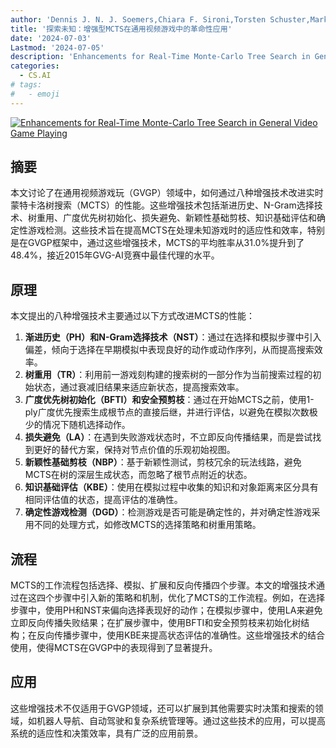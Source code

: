 ```yaml
---
author: 'Dennis J. N. J. Soemers,Chiara F. Sironi,Torsten Schuster,Mark H. M. Winands'
title: '探索未知：增强型MCTS在通用视频游戏中的革命性应用'
date: '2024-07-03'
Lastmod: '2024-07-05'
description: 'Enhancements for Real-Time Monte-Carlo Tree Search in General Video Game Playing'
categories:
  - CS.AI
# tags:
#   - emoji
---
```


[![Enhancements for Real-Time Monte-Carlo Tree Search in General Video Game Playing](https://arxiv-research-1301205113.cos.ap-guangzhou.myqcloud.com/images/2407.03049v1.pdf_0.jpg)](https://arxiv.org/abs/2407.03049v1)

## 摘要

本文讨论了在通用视频游戏玩（GVGP）领域中，如何通过八种增强技术改进实时蒙特卡洛树搜索（MCTS）的性能。这些增强技术包括渐进历史、N-Gram选择技术、树重用、广度优先树初始化、损失避免、新颖性基础剪枝、知识基础评估和确定性游戏检测。这些技术旨在提高MCTS在处理未知游戏时的适应性和效率，特别是在GVGP框架中，通过这些增强技术，MCTS的平均胜率从31.0%提升到了48.4%，接近2015年GVG-AI竞赛中最佳代理的水平。<!--more-->

## 原理

本文提出的八种增强技术主要通过以下方式改进MCTS的性能：
1. **渐进历史（PH）和N-Gram选择技术（NST）**：通过在选择和模拟步骤中引入偏差，倾向于选择在早期模拟中表现良好的动作或动作序列，从而提高搜索效率。
2. **树重用（TR）**：利用前一游戏刻构建的搜索树的一部分作为当前搜索过程的初始状态，通过衰减旧结果来适应新状态，提高搜索效率。
3. **广度优先树初始化（BFTI）和安全预剪枝**：通过在开始MCTS之前，使用1-ply广度优先搜索生成根节点的直接后继，并进行评估，以避免在模拟次数极少的情况下随机选择动作。
4. **损失避免（LA）**：在遇到失败游戏状态时，不立即反向传播结果，而是尝试找到更好的替代方案，保持对节点价值的乐观初始视图。
5. **新颖性基础剪枝（NBP）**：基于新颖性测试，剪枝冗余的玩法线路，避免MCTS在树的深层生成状态，而忽略了根节点附近的状态。
6. **知识基础评估（KBE）**：使用在模拟过程中收集的知识和对象距离来区分具有相同评估值的状态，提高评估的准确性。
7. **确定性游戏检测（DGD）**：检测游戏是否可能是确定性的，并对确定性游戏采用不同的处理方式，如修改MCTS的选择策略和树重用策略。

## 流程

MCTS的工作流程包括选择、模拟、扩展和反向传播四个步骤。本文的增强技术通过在这四个步骤中引入新的策略和机制，优化了MCTS的工作流程。例如，在选择步骤中，使用PH和NST来偏向选择表现好的动作；在模拟步骤中，使用LA来避免立即反向传播失败结果；在扩展步骤中，使用BFTI和安全预剪枝来初始化树结构；在反向传播步骤中，使用KBE来提高状态评估的准确性。这些增强技术的结合使用，使得MCTS在GVGP中的表现得到了显著提升。

## 应用

这些增强技术不仅适用于GVGP领域，还可以扩展到其他需要实时决策和搜索的领域，如机器人导航、自动驾驶和复杂系统管理等。通过这些技术的应用，可以提高系统的适应性和决策效率，具有广泛的应用前景。